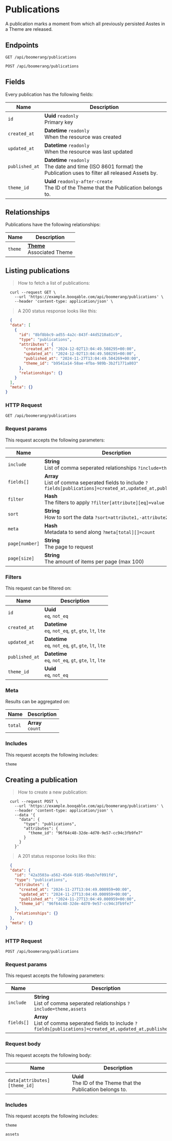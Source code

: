 # Publications

A publication marks a moment from which all previously persisted Asstes in a Theme are released.

## Endpoints
`GET /api/boomerang/publications`

`POST /api/boomerang/publications`

## Fields
Every publication has the following fields:

Name | Description
-- | --
`id` | **Uuid** `readonly`<br>Primary key
`created_at` | **Datetime** `readonly`<br>When the resource was created
`updated_at` | **Datetime** `readonly`<br>When the resource was last updated
`published_at` | **Datetime** `readonly`<br>The date and time (ISO 8601 format) the Publication uses to filter all released Assets by.
`theme_id` | **Uuid** `readonly-after-create`<br>The ID of the Theme that the Publication belongs to.


## Relationships
Publications have the following relationships:

Name | Description
-- | --
`theme` | **[Theme](#themes)** <br>Associated Theme


## Listing publications



> How to fetch a list of publications:

```shell
  curl --request GET \
    --url 'https://example.booqable.com/api/boomerang/publications' \
    --header 'content-type: application/json' \
```

> A 200 status response looks like this:

```json
  {
  "data": [
    {
      "id": "8bf8bbc9-ad55-4a2c-843f-44d5210a81c9",
      "type": "publications",
      "attributes": {
        "created_at": "2024-12-02T13:04:49.508295+00:00",
        "updated_at": "2024-12-02T13:04:49.508295+00:00",
        "published_at": "2024-11-27T13:04:49.504269+00:00",
        "theme_id": "b9541a14-58ae-4fba-989b-3b2f1771a803"
      },
      "relationships": {}
    }
  ],
  "meta": {}
}
```

### HTTP Request

`GET /api/boomerang/publications`

### Request params

This request accepts the following parameters:

Name | Description
-- | --
`include` | **String** <br>List of comma seperated relationships `?include=theme`
`fields[]` | **Array** <br>List of comma seperated fields to include `?fields[publications]=created_at,updated_at,published_at`
`filter` | **Hash** <br>The filters to apply `?filter[attribute][eq]=value`
`sort` | **String** <br>How to sort the data `?sort=attribute1,-attribute2`
`meta` | **Hash** <br>Metadata to send along `?meta[total][]=count`
`page[number]` | **String** <br>The page to request
`page[size]` | **String** <br>The amount of items per page (max 100)


### Filters

This request can be filtered on:

Name | Description
-- | --
`id` | **Uuid** <br>`eq`, `not_eq`
`created_at` | **Datetime** <br>`eq`, `not_eq`, `gt`, `gte`, `lt`, `lte`
`updated_at` | **Datetime** <br>`eq`, `not_eq`, `gt`, `gte`, `lt`, `lte`
`published_at` | **Datetime** <br>`eq`, `not_eq`, `gt`, `gte`, `lt`, `lte`
`theme_id` | **Uuid** <br>`eq`, `not_eq`


### Meta

Results can be aggregated on:

Name | Description
-- | --
`total` | **Array** <br>`count`


### Includes

This request accepts the following includes:

`theme`






## Creating a publication



> How to create a new publication:

```shell
  curl --request POST \
    --url 'https://example.booqable.com/api/boomerang/publications' \
    --header 'content-type: application/json' \
    --data '{
      "data": {
        "type": "publications",
        "attributes": {
          "theme_id": "96f64c48-32de-4d70-9e57-cc94c3fb9fe7"
        }
      }
    }'
```

> A 201 status response looks like this:

```json
  {
  "data": {
    "id": "42a3503a-a562-45d4-9185-9beb7ef091fd",
    "type": "publications",
    "attributes": {
      "created_at": "2024-11-27T13:04:49.000959+00:00",
      "updated_at": "2024-11-27T13:04:49.000959+00:00",
      "published_at": "2024-11-27T13:04:49.000959+00:00",
      "theme_id": "96f64c48-32de-4d70-9e57-cc94c3fb9fe7"
    },
    "relationships": {}
  },
  "meta": {}
}
```

### HTTP Request

`POST /api/boomerang/publications`

### Request params

This request accepts the following parameters:

Name | Description
-- | --
`include` | **String** <br>List of comma seperated relationships `?include=theme,assets`
`fields[]` | **Array** <br>List of comma seperated fields to include `?fields[publications]=created_at,updated_at,published_at`


### Request body

This request accepts the following body:

Name | Description
-- | --
`data[attributes][theme_id]` | **Uuid** <br>The ID of the Theme that the Publication belongs to.


### Includes

This request accepts the following includes:

`theme`


`assets`





